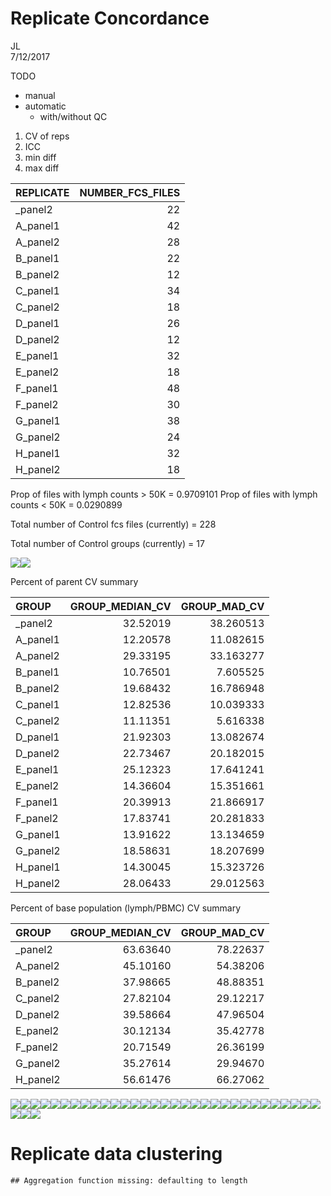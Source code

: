 # Replicate Concordance
JL  
7/12/2017  

TODO 

- manual
- automatic
  - with/without QC
  
1. CV of reps
2. ICC
3. min diff
4. max diff
  





|REPLICATE | NUMBER_FCS_FILES|
|:---------|----------------:|
|_panel2   |               22|
|A_panel1  |               42|
|A_panel2  |               28|
|B_panel1  |               22|
|B_panel2  |               12|
|C_panel1  |               34|
|C_panel2  |               18|
|D_panel1  |               26|
|D_panel2  |               12|
|E_panel1  |               32|
|E_panel2  |               18|
|F_panel1  |               48|
|F_panel2  |               30|
|G_panel1  |               38|
|G_panel2  |               24|
|H_panel1  |               32|
|H_panel2  |               18|


Prop of  files with lymph counts > 50K  = 0.9709101
Prop of  files with lymph counts < 50K  = 0.0290899

Total number of Control fcs files (currently) = 228

Total number of Control groups (currently) = 17

![](replicateConcordance_files/figure-html/unnamed-chunk-3-1.png)<!-- -->![](replicateConcordance_files/figure-html/unnamed-chunk-3-2.png)<!-- -->

Percent of parent CV summary


|GROUP    | GROUP_MEDIAN_CV| GROUP_MAD_CV|
|:--------|---------------:|------------:|
|_panel2  |        32.52019|    38.260513|
|A_panel1 |        12.20578|    11.082615|
|A_panel2 |        29.33195|    33.163277|
|B_panel1 |        10.76501|     7.605525|
|B_panel2 |        19.68432|    16.786948|
|C_panel1 |        12.82536|    10.039333|
|C_panel2 |        11.11351|     5.616338|
|D_panel1 |        21.92303|    13.082674|
|D_panel2 |        22.73467|    20.182015|
|E_panel1 |        25.12323|    17.641241|
|E_panel2 |        14.36604|    15.351661|
|F_panel1 |        20.39913|    21.866917|
|F_panel2 |        17.83741|    20.281833|
|G_panel1 |        13.91622|    13.134659|
|G_panel2 |        18.58631|    18.207699|
|H_panel1 |        14.30045|    15.323726|
|H_panel2 |        28.06433|    29.012563|


Percent of base population (lymph/PBMC) CV summary


|GROUP    | GROUP_MEDIAN_CV| GROUP_MAD_CV|
|:--------|---------------:|------------:|
|_panel2  |        63.63640|     78.22637|
|A_panel2 |        45.10160|     54.38206|
|B_panel2 |        37.98665|     48.88351|
|C_panel2 |        27.82104|     29.12217|
|D_panel2 |        39.58664|     47.96504|
|E_panel2 |        30.12134|     35.42778|
|F_panel2 |        20.71549|     26.36199|
|G_panel2 |        35.27614|     29.94670|
|H_panel2 |        56.61476|     66.27062|

![](replicateConcordance_files/figure-html/unnamed-chunk-5-1.png)<!-- -->![](replicateConcordance_files/figure-html/unnamed-chunk-5-2.png)<!-- -->![](replicateConcordance_files/figure-html/unnamed-chunk-5-3.png)<!-- -->![](replicateConcordance_files/figure-html/unnamed-chunk-5-4.png)<!-- -->![](replicateConcordance_files/figure-html/unnamed-chunk-5-5.png)<!-- -->![](replicateConcordance_files/figure-html/unnamed-chunk-5-6.png)<!-- -->![](replicateConcordance_files/figure-html/unnamed-chunk-5-7.png)<!-- -->![](replicateConcordance_files/figure-html/unnamed-chunk-5-8.png)<!-- -->![](replicateConcordance_files/figure-html/unnamed-chunk-5-9.png)<!-- -->![](replicateConcordance_files/figure-html/unnamed-chunk-5-10.png)<!-- -->![](replicateConcordance_files/figure-html/unnamed-chunk-5-11.png)<!-- -->![](replicateConcordance_files/figure-html/unnamed-chunk-5-12.png)<!-- -->![](replicateConcordance_files/figure-html/unnamed-chunk-5-13.png)<!-- -->![](replicateConcordance_files/figure-html/unnamed-chunk-5-14.png)<!-- -->![](replicateConcordance_files/figure-html/unnamed-chunk-5-15.png)<!-- -->![](replicateConcordance_files/figure-html/unnamed-chunk-5-16.png)<!-- -->![](replicateConcordance_files/figure-html/unnamed-chunk-5-17.png)<!-- -->![](replicateConcordance_files/figure-html/unnamed-chunk-5-18.png)<!-- -->![](replicateConcordance_files/figure-html/unnamed-chunk-5-19.png)<!-- -->![](replicateConcordance_files/figure-html/unnamed-chunk-5-20.png)<!-- -->![](replicateConcordance_files/figure-html/unnamed-chunk-5-21.png)<!-- -->![](replicateConcordance_files/figure-html/unnamed-chunk-5-22.png)<!-- -->![](replicateConcordance_files/figure-html/unnamed-chunk-5-23.png)<!-- -->![](replicateConcordance_files/figure-html/unnamed-chunk-5-24.png)<!-- -->![](replicateConcordance_files/figure-html/unnamed-chunk-5-25.png)<!-- -->![](replicateConcordance_files/figure-html/unnamed-chunk-5-26.png)<!-- -->![](replicateConcordance_files/figure-html/unnamed-chunk-5-27.png)<!-- -->![](replicateConcordance_files/figure-html/unnamed-chunk-5-28.png)<!-- -->![](replicateConcordance_files/figure-html/unnamed-chunk-5-29.png)<!-- -->![](replicateConcordance_files/figure-html/unnamed-chunk-5-30.png)<!-- -->![](replicateConcordance_files/figure-html/unnamed-chunk-5-31.png)<!-- -->![](replicateConcordance_files/figure-html/unnamed-chunk-5-32.png)<!-- -->![](replicateConcordance_files/figure-html/unnamed-chunk-5-33.png)<!-- -->![](replicateConcordance_files/figure-html/unnamed-chunk-5-34.png)<!-- -->

# Replicate data clustering



```
## Aggregation function missing: defaulting to length
```

